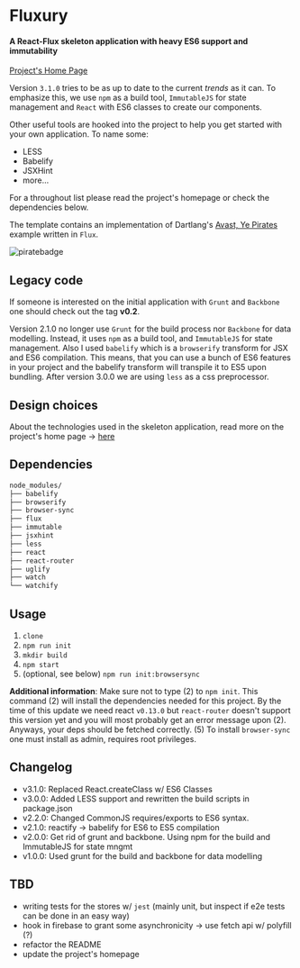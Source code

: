 # Fluxury
#### A React-Flux skeleton application with heavy ES6 support and immutability

[Project's Home Page](http://jim-y.me/fluxury/)

Version `3.1.0` tries to be as up to date to the current *trends* as it can. To emphasize this, we use `npm` as a build tool, `ImmutableJS` for state management
and `React` with ES6 classes to create our components.

Other useful tools are hooked into the project to help you get started with your own application. To name some:

- LESS
- Babelify
- JSXHint
- more...

For a throughout list please read the project's homepage or check the dependencies below.

The template contains an implementation of Dartlang's [Avast, Ye Pirates](https://www.dartlang.org/codelabs/darrrt/) example written in `Flux`.

![piratebadge](https://raw.githubusercontent.com/jim-y/fluxury/master/assets/images/piratebadge.png)

## Legacy code

If someone is interested on the initial application with `Grunt` and `Backbone` one should check out the tag **v0.2**.

Version 2.1.0 no longer use `Grunt` for the build process nor `Backbone` for data modelling. Instead, it uses `npm` as a build tool, and `ImmutableJS` for state
management. Also I used `babelify` which is a `browserify` transform for JSX and ES6 compilation. This means, that you can use a bunch of ES6 features in your project
and the babelify transform will transpile it to ES5 upon bundling. After version 3.0.0 we are using `less` as a css preprocessor.

## Design choices

About the technologies used in the skeleton application, read more on the project's home page -> [here](http://jim-y.me/fluxury/)

## Dependencies

```bash
node_modules/
├── babelify
├── browserify
├── browser-sync
├── flux
├── immutable
├── jsxhint
├── less
├── react
├── react-router
├── uglify
├── watch
└── watchify
```

## Usage

1. `clone`
2. `npm run init`
3. `mkdir build`
4. `npm start`
5. (optional, see below) `npm run init:browsersync`

**Additional information**: Make sure not to type (2) to `npm init`. This command (2) will install the dependencies needed for this project.
By the time of this update we need react `v0.13.0` but `react-router` doesn't support this version yet and you will most probably
get an error message upon (2). Anyways, your deps should be fetched correctly. (5) To install `browser-sync` one must install as admin, requires
root privileges.

## Changelog

- v3.1.0: Replaced React.createClass w/ ES6 Classes
- v3.0.0: Added LESS support and rewritten the build scripts in package.json
- v2.2.0: Changed CommonJS requires/exports to ES6 syntax.
- v2.1.0: reactify -> babelify for ES6 to ES5 compilation
- v2.0.0: Get rid of grunt and backbone. Using npm for the build and ImmutableJS for state mngmt
- v1.0.0: Used grunt for the build and backbone for data modelling

## TBD

- writing tests for the stores w/ `jest` (mainly unit, but inspect if e2e tests can be done in an easy way)
- hook in firebase to grant some asynchronicity -> use fetch api w/ polyfill (?)
- refactor the README
- update the project's homepage

